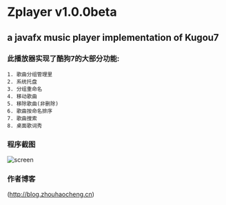 Zplayer v1.0.0beta
=======

a javafx music player implementation of Kugou7
---------------

### 此播放器实现了酷狗7的大部分功能:
    1. 歌曲分组管理里
    2. 系统托盘
    3. 分组重命名
    4. 移动歌曲
    5. 移除歌曲(非删除)
    6. 歌曲按命名排序
    7. 歌曲搜索
    8. 桌面歌词秀

### 程序截图
  ![screen](https://github.com/dongfangshangren/Zplayer/blob/master/resource/screen.png "github")

### 作者博客
  (http://blog.zhouhaocheng.cn)